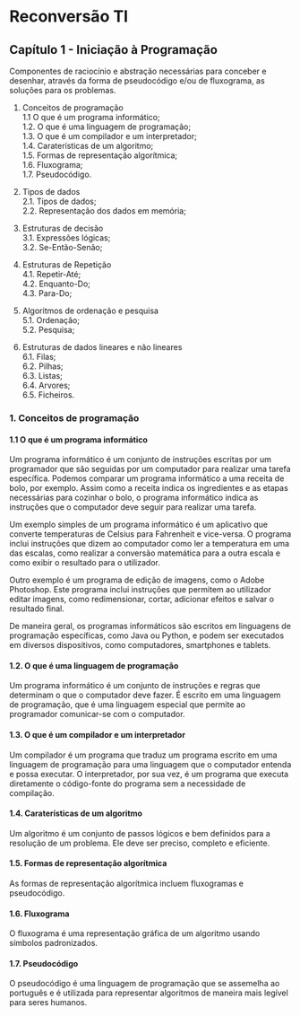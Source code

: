 # Reconversão TI

## Capítulo 1 - Iniciação à Programação
Componentes de raciocínio e abstração necessárias para conceber e desenhar, através da forma de pseudocódigo e/ou de fluxograma, as soluções para os problemas.
 
1. Conceitos de programação  
1.1 O que é um programa informático;  
1.2. O que é uma linguagem de programação;  
1.3. O que é um compilador e um interpretador;  
1.4. Caraterísticas de um algoritmo;  
1.5. Formas de representação algorítmica;  
1.6. Fluxograma;  
1.7. Pseudocódigo.

2. Tipos de dados  
2.1. Tipos de dados;  
2.2. Representação dos dados em memória;

3. Estruturas de decisão  
3.1. Expressões lógicas;  
3.2. Se-Então-Senão;

4. Estruturas de Repetição  
4.1. Repetir-Até;  
4.2. Enquanto-Do;  
4.3. Para-Do;

5. Algoritmos de ordenação e pesquisa  
5.1. Ordenação;  
5.2. Pesquisa;

6. Estruturas de dados lineares e não lineares  
6.1. Filas;  
6.2. Pilhas;  
6.3. Listas;  
6.4. Arvores;  
6.5. Ficheiros.

### 1. Conceitos de programação  
#### 1.1 O que é um programa informático
Um programa informático é um conjunto de instruções escritas por um programador que são seguidas por um computador para realizar uma tarefa específica. Podemos comparar um programa informático a uma receita de bolo, por exemplo. Assim como a receita indica os ingredientes e as etapas necessárias para cozinhar o bolo, o programa informático indica as instruções que o computador deve seguir para realizar uma tarefa.

Um exemplo simples de um programa informático é um aplicativo que converte temperaturas de Celsius para Fahrenheit e vice-versa. O programa inclui instruções que dizem ao computador como ler a temperatura em uma das escalas, como realizar a conversão matemática para a outra escala e como exibir o resultado para o utilizador.

Outro exemplo é um programa de edição de imagens, como o Adobe Photoshop. Este programa inclui instruções que permitem ao utilizador editar imagens, como redimensionar, cortar, adicionar efeitos e salvar o resultado final.

De maneira geral, os programas informáticos são escritos em linguagens de programação específicas, como Java ou Python, e podem ser executados em diversos dispositivos, como computadores, smartphones e tablets.

#### 1.2. O que é uma linguagem de programação
Um programa informático é um conjunto de instruções e regras que determinam o que o computador deve fazer. É escrito em uma linguagem de programação, que é uma linguagem especial que permite ao programador comunicar-se com o computador.

#### 1.3. O que é um compilador e um interpretador
Um compilador é um programa que traduz um programa escrito em uma linguagem de programação para uma linguagem que o computador entenda e possa executar. O interpretador, por sua vez, é um programa que executa diretamente o código-fonte do programa sem a necessidade de compilação.

#### 1.4. Caraterísticas de um algoritmo
Um algoritmo é um conjunto de passos lógicos e bem definidos para a resolução de um problema. Ele deve ser preciso, completo e eficiente.

#### 1.5. Formas de representação algorítmica
As formas de representação algorítmica incluem fluxogramas e pseudocódigo. 

#### 1.6. Fluxograma
O fluxograma é uma representação gráfica de um algoritmo usando símbolos padronizados. 

#### 1.7. Pseudocódigo
O pseudocódigo é uma linguagem de programação que se assemelha ao português e é utilizada para representar algoritmos de maneira mais legível para seres humanos.

